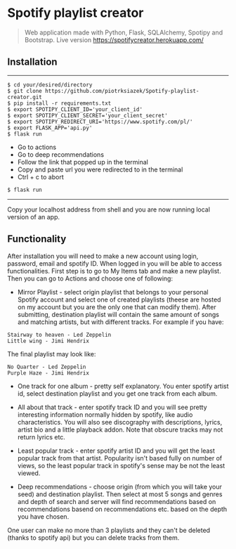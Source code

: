 # Spotify playlist creator

> Web application made with Python, Flask, SQLAlchemy, Spotipy and Bootstrap.
> Live version https://spotifycreator.herokuapp.com/

## Installation
---
```shell
$ cd your/desired/directory
$ git clone https://github.com/piotrksiazek/Spotify-playlist-creator.git
$ pip install -r requirements.txt
$ export SPOTIPY_CLIENT_ID='your_client_id'
$ export SPOTIPY_CLIENT_SECRET='your_client_secret'
$ export SPOTIPY_REDIRECT_URI='https://www.spotify.com/pl/'
$ export FLASK_APP='api.py'
$ flask run
```
* Go to actions
* Go to deep recommendations
* Follow the link that popped up in the terminal
* Copy and paste url you were redirected to in the terminal
* Ctrl + c to abort
```shell
$ flask run
```
---

Copy your localhost address from shell and you are now running local version of an app.

## Functionality

After installation you will need to make a new account using login, password, email and spotify ID.
When logged in you will be able to access functionalities. First step is to go to My Items tab and make a new playlist.
Then you can go to Actions and choose one of following:

* Mirror Playlist - select origin playlist that belongs to your personal Spotify account and select one of created playlists (theese are hosted on
my account but you are the only one that can modify them). After submitting, destination playlist will contain the same amount of songs and
matching artists, but with different tracks. For example if you have:
```
Stairway to heaven - Led Zeppelin
Little wing - Jimi Hendrix
```
The final playlist may look like:
```
No Quarter - Led Zeppelin
Purple Haze - Jimi Hendrix
```
* One track for one album - pretty self explanatory. You enter spotify artist id, select destination playlist and you get one track from each album.

* All about that track - enter spotify track ID and you will see pretty interesting information normally hidden by spotify, like audio characteristics.
You will also see discography with descriptions, lyrics, artist bio and a little playback addon. Note that obscure tracks may not return lyrics etc.

* Least popular track - enter spotify artist ID and you will get the least popular track from that artist. Popularity isn't based fully on number of views,
so the least popular track in spotify's sense may be not the least viewed.

* Deep recommendations - choose origin (from which you will take your seed) and destination playlist. Then select at most 5 songs and genres
and depth of search and server will find recommendations based on recommendations basend on recommendations etc. based on the depth you
have chosen.

One user can make no more than 3 playlists and they can't be deleted (thanks to spotify api) but you can delete tracks from them.
